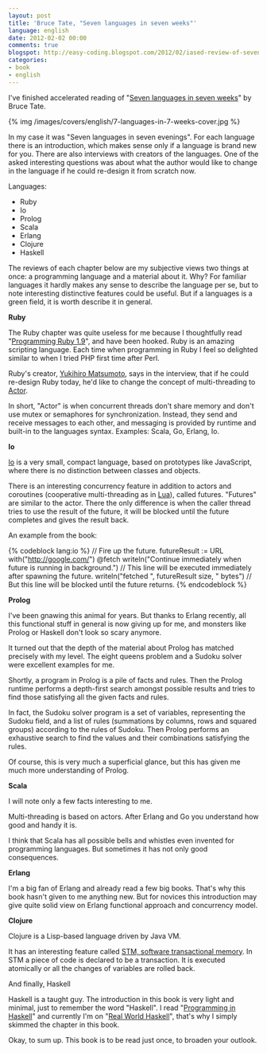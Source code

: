 ```yaml
---
layout: post
title: 'Bruce Tate, "Seven languages in seven weeks"'
language: english
date: 2012-02-02 00:00
comments: true
blogspot: http://easy-coding.blogspot.com/2012/02/iased-review-of-seven-languages-in.html
categories: 
- book
- english
---
```

I've finished accelerated reading of "[Seven languages in seven weeks][]" by Bruce Tate.

[Seven languages in seven weeks]: http://pragprog.com/book/btlang/seven-languages-in-seven-weeks

{% img /images/covers/english/7-languages-in-7-weeks-cover.jpg %}

In my case it was "Seven languages in seven evenings". For each language there is an introduction, which makes sense only if a language is brand new for you. There are also interviews with creators of the languages. One of the asked interesting questions was about what the author would like to change in the language if he could re-design it from scratch now.

Languages:

* Ruby
* Io
* Prolog
* Scala
* Erlang
* Clojure
* Haskell

The reviews of each chapter below are my subjective views two things at once: a programming language and a material about it. Why? For familiar languages it hardly makes any sense to describe the language per se, but to note interesting distinctive features could be useful. But if a languages is a green field, it is worth describe it in general.

**Ruby**

The Ruby chapter was quite useless for me because I thoughtfully read "[Programming Ruby 1.9][]", and have been hooked. Ruby is an amazing scripting language. Each time when programming in Ruby I feel so delighted similar to when I tried PHP first time after Perl.

[Programming Ruby 1.9]: http://pragprog.com/book/ruby3/programming-ruby-1-9

Ruby's creator, [Yukihiro Matsumoto][], says in the interview, that if he could re-design Ruby today, he'd like to change the concept of multi-threading to [Actor][].

[Yukihiro Matsumoto]: http://en.wikipedia.org/wiki/Yukihiro_Matsumoto
[Actor]: http://en.wikipedia.org/wiki/Actor_model

In short, "Actor" is when concurrent threads don't share memory and don't use mutex or semaphores for synchronization. Instead, they send and receive messages to each other, and messaging is provided by runtime and built-in to the languages syntax. Examples: Scala, Go, Erlang, Io.

**Io**

[Io][] is a very small, compact language, based on prototypes like JavaScript, where there is no distinction between classes and objects.

[Io]: http://iolanguage.com/

There is an interesting concurrency feature in addition to actors and coroutines (cooperative multi-threading as in [Lua][Coroutines in Lua]), called futures. "Futures" are similar to the actor. There the only difference is when the caller thread tries to use the result of the future, it will be blocked until the future completes and gives the result back.

[Coroutines in Lua]: http://www.lua.org/manual/5.2/manual.html#2.6

An example from the book:

{% codeblock lang:io %}
// Fire up the future.
futureResult := URL with("http://google.com/") @fetch
writeln("Continue immediately when future is running in background.")
// This line will be executed immediately after spawning the future.
writeln("fetched ", futureResult size, " bytes")
// But this line will be blocked until the future returns.
{% endcodeblock %}

**Prolog**

I've been gnawing this animal for years. But thanks to Erlang recently, all this functional stuff in general is now giving up for me, and monsters like Prolog or Haskell don't look so scary anymore.

It turned out that the depth of the material about Prolog has matched precisely with my level. The eight queens problem and a Sudoku solver were excellent examples for me.

Shortly, a program in Prolog is a pile of facts and rules. Then the Prolog runtime performs a depth-first search amongst possible results and tries to find those satisfying all the given facts and rules.

In fact, the Sudoku solver program is a set of variables, representing the Sudoku field, and a list of rules (summations by columns, rows and squared groups) according to the rules of Sudoku. Then Prolog performs an exhaustive search to find the values and their combinations satisfying the rules.

Of course, this is very much a superficial glance, but this has given me much more understanding of Prolog.

**Scala**

I will note only a few facts interesting to me.

Multi-threading is based on actors. After Erlang and Go you understand how good and handy it is.

I think that Scala has all possible bells and whistles even invented for programming languages. But sometimes it has not only good consequences.

**Erlang**

I'm a big fan of Erlang and already read a few big books. That's why this book hasn't given to me anything new. But for novices this introduction may give quite solid view on Erlang functional approach and concurrency model.

**Clojure**

Clojure is a Lisp-based language driven by Java VM.

It has an interesting feature called [STM, software transactional memory][STM]. In STM a piece of code is declared to be a transaction. It is executed atomically or all the changes of variables are rolled back.

[STM]: http://en.wikipedia.org/wiki/Software_transactional_memory

And finally, Haskell

Haskell is a taught guy. The introduction in this book is very light and minimal, just to remember the word "Haskell". I read "[Programming in Haskell][]" and currently I'm on "[Real World Haskell][]", that's why I simply skimmed the chapter in this book.

[Programming in Haskell]: http://www.amazon.co.uk/Programming-Haskell-Graham-Hutton/dp/0521692695
[Real World Haskell]: http://www.amazon.co.uk/Real-World-Haskell-Bryan-OSullivan/dp/0596514980

Okay, to sum up. This book is to be read just once, to broaden your outlook.
